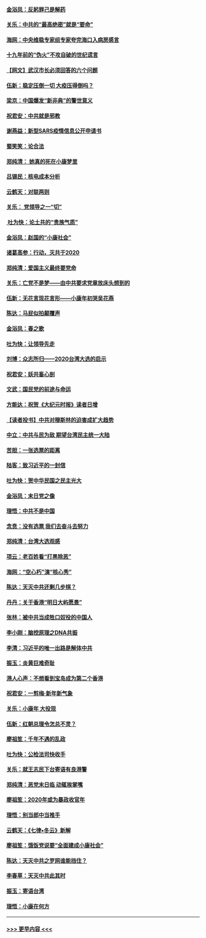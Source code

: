 #### [金浴凤：反躬罪己是解药](../pages/nsc993/n11820280.md?t=01260244) 
#### [关乐：中共的“最高绝密”就是“要命”](../pages/nsc993/n11816946.md?t=01260244) 
#### [海网：中央维稳专家组专家夸完海口入病房感言](../pages/nsc993/n11815138.md?t=01260244) 
#### [十九年前的“伪火”不攻自破的世纪谎言](../pages/nsc993/n11813238.md?t=01260244) 
#### [【网文】武汉市长必须回答的六个问题](../pages/nsc993/n11813848.md?t=01260244) 
#### [伍新：稳定压倒一切 大疫压得倒吗？](../pages/nsc993/n11812634.md?t=01260244) 
#### [梁京：中国爆发“新非典”的警世意义](../pages/nsc993/n11812554.md?t=01260244) 
#### [祝君安：中共就是邪教](../pages/nsc993/n11812431.md?t=01260244) 
#### [谢燕益：新型SARS疫情信息公开申请书](../pages/nsc993/n11808840.md?t=01260244) 
#### [蜀笑笑：论合法](../pages/nsc993/n11808064.md?t=01260244) 
#### [郑纯清： 她真的死在小康梦里](../pages/nsc993/n11806623.md?t=01260244) 
#### [吕锡民：核电成本分析](../pages/nsc993/n11806284.md?t=01260244) 
#### [云鹤天：对联两则](../pages/nsc993/n11805957.md?t=01260244) 
#### [关乐： 党领导之一“切”](../pages/nsc993/n11804505.md?t=01260244) 
#### [ 吐为快：论土共的“贵族气质”](../pages/nsc993/n11804490.md?t=01260244) 
#### [金浴凤：赵国的“小康社会”](../pages/nsc993/n11804452.md?t=01260244) 
#### [诸葛高参：行动，灭共于2020](../pages/nsc993/n11804120.md?t=01260244) 
#### [郑纯清：爱国主义最终要党命](../pages/nsc993/n11802197.md?t=01260244) 
#### [关乐：亡党不是梦——由中共要求党章放床头想到的](../pages/nsc993/n11802156.md?t=01260244) 
#### [伍新：无花言现花言形——小康年初哭吴花燕](../pages/nsc993/n11800044.md?t=01260244) 
#### [陈达：马屁似拍颠覆声](../pages/nsc993/n11800010.md?t=01260244) 
#### [金浴凤：春之歌](../pages/nsc993/n11797687.md?t=01260244) 
#### [吐为快：让领导先走](../pages/nsc993/n11797512.md?t=01260244) 
#### [刘博：众志所归——2020台湾大选的启示](../pages/nsc993/n11796878.md?t=01260244) 
#### [祝君安：妖共畜心剖](../pages/nsc993/n11794273.md?t=01260244) 
#### [文武：国民党的前途与命运](../pages/nsc993/n11794198.md?t=01260244) 
#### [方能达：祝贺《大纪元时报》读者日增](../pages/nsc993/n11793807.md?t=01260244) 
#### [【读者投书】中共对穆斯林的迫害成扩大趋势](../pages/nsc993/n11791371.md?t=01260244) 
#### [中立：中共与民为敌 期望台湾民主统一大陆](../pages/nsc993/n11790392.md?t=01260244) 
#### [苦胆：一张选票的距离](../pages/nsc993/n11788914.md?t=01260244) 
#### [陆客：致习近平的一封信](../pages/nsc993/n11788867.md?t=01260244) 
#### [吐为快：贺中华民国之民主光大](../pages/nsc993/n11788618.md?t=01260244) 
#### [金浴凤：末日党之像](../pages/nsc993/n11787475.md?t=01260244) 
#### [理悟：中共不是中国](../pages/nsc993/n11787463.md?t=01260244) 
#### [念贲：没有选票  我们去奋斗去努力](../pages/nsc993/n11787398.md?t=01260244) 
#### [郑纯清：台湾大选观感](../pages/nsc993/n11786210.md?t=01260244) 
#### [项云：老百姓看“打黑除恶”](../pages/nsc993/n11785398.md?t=01260244) 
#### [海网：“空心朽”演“核心秀”](../pages/nsc993/n11783874.md?t=01260244) 
#### [陈达：天灭中共还剩几步棋？](../pages/nsc993/n11783719.md?t=01260244) 
#### [丹丹：关于香港“明日大屿愿景”](../pages/nsc993/n11783273.md?t=01260244) 
#### [张林：被中共当成牲口奴役的中国人](../pages/nsc993/n11782397.md?t=01260244) 
#### [李小刚：脑控原理之DNA共振](../pages/nsc993/n11780962.md?t=01260244) 
#### [李清：习近平的唯一出路是解体中共](../pages/nsc993/n11780866.md?t=01260244) 
#### [振玉：炎黄巨难奇耻](../pages/nsc993/n11779632.md?t=01260244) 
#### [港人心声：不想看到宝岛成为第二个香港](../pages/nsc993/n11778817.md?t=01260244) 
#### [祝君安：一剪梅‧新年新气象](../pages/nsc993/n11776340.md?t=01260244) 
#### [关乐：小康年 大役现](../pages/nsc993/n11774213.md?t=01260244) 
#### [伍新：红朝总理令怎总不灵？](../pages/nsc993/n11770813.md?t=01260244) 
#### [廖祖笙：千年不遇的乱政](../pages/nsc993/n11770373.md?t=01260244) 
#### [吐为快：公检法司快收手](../pages/nsc993/n11770359.md?t=01260244) 
#### [关乐：就王志民下台寄语有良港警](../pages/nsc993/n11769903.md?t=01260244) 
#### [郑纯清：恶党末日临 动辄挨掌嘴](../pages/nsc993/n11769356.md?t=01260244) 
#### [廖祖笙：2020年或为暴政收官年](../pages/nsc993/n11768216.md?t=01260244) 
#### [理悟：别当郎中当推手](../pages/nsc993/n11768243.md?t=01260244) 
#### [云鹤天：《七律▪冬云》新解](../pages/nsc993/n11768204.md?t=01260244) 
#### [廖祖笙：饿饭党说要“全面建成小康社会”](../pages/nsc993/n11767482.md?t=01260244) 
#### [陈达：天灭中共之罗网谁能挡住？](../pages/nsc993/n11767465.md?t=01260244) 
#### [李春草：天灭中共此其时](../pages/nsc993/n11767452.md?t=01260244) 
#### [振玉：寄语台湾](../pages/nsc993/n11767432.md?t=01260244) 
#### [理悟：小康在何方](../pages/nsc993/n11767394.md?t=01260244) 

----
#### [ >>> 更早内容 <<< ](../indexes/nsc993-earlier.md)
